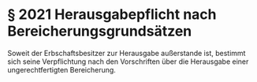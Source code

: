 # § 2021 Herausgabepflicht nach Bereicherungsgrundsätzen
Soweit der Erbschaftsbesitzer zur Herausgabe außerstande ist, bestimmt sich seine Verpflichtung nach den Vorschriften über die Herausgabe einer ungerechtfertigten Bereicherung.